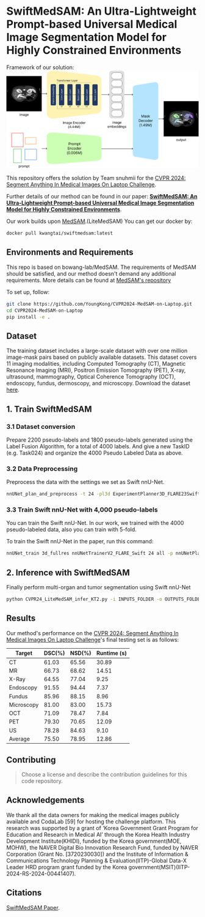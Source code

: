 
# SwiftMedSAM: An Ultra-Lightweight Prompt-based Universal Medical Image Segmentation Model for Highly Constrained Environments

Framework of our solution:
![Overall framework](./imgs/overall.png)

This repository offers the solution by Team snuhmii for the [CVPR 2024: Segment Anything In Medical Images On Laptop Challenge](https://www.codabench.org/competitions/1847/).

Further details of our method can be found in our paper: **[SwiftMedSAM: An Ultra-Lightweight Prompt-based Universal Medical Image Segmentation Model for Highly Constrained Environments](https://openreview.net/forum?id=8l8JVb7nUB&nesting=2&sort=date-desc)**.

Our work builds upon [MedSAM](https://github.com/bowang-lab/MedSAM).(LiteMedSAM) You can get our docker by:
```bash
docker pull kwangtai/swiftmedsam:latest
```

## Environments and Requirements

This repo is based on bowang-lab/MedSAM. The requirements of MedSAM should be satisfied, and our method doesn't demand any additional requirements. 
More details can be found at [MedSAM's repository](https://github.com/bowang-lab/MedSAM) 

To set up, follow:

```bash
git clone https://github.com/YoungKong/CVPR2024-MedSAM-on-Laptop.git
cd CVPR2024-MedSAM-on-Laptop
pip install -e .
```

## Dataset

The training dataset includes a large-scale dataset with over one million image-mask pairs based on publicly available datasets. This dataset covers 11 imaging modalities, including Computed Tomography (CT), Magnetic Resonance Imaging (MRI), Positron Emission Tomography (PET), X-ray, ultrasound, mammography, Optical Coherence Tomography (OCT), endoscopy, fundus, dermoscopy, and microscopy.
Download the dataset [here](https://www.codabench.org/competitions/1847/#/pages-tab).


## 1. Train SwiftMedSAM

### 3.1 Dataset conversion

Prepare 2200 pseudo-labels and 1800 pseudo-labels generated using the Label Fusion Algorithm, for a total of 4000 labels. And give a new TaskID (e.g. Task024) and organize the 4000 Pseudo Labeled Data as above.

### 3.2 Data Preprocessing

Preprocess the data with the settings we set as Swift nnU-Net.
```bash
nnUNet_plan_and_preprocess -t 24 -pl3d ExperimentPlanner3D_FLARE23Swift -pl2d None 
```

### 3.3 Train Swift nnU-Net with 4,000 pseudo-labels

You can train the Swift nnU-Net. In our work, we trained with the 4000 pseudo-labeled data, also you can train with 5-fold.

To train the Swift nnU-Net in the paper, run this command:
```bash
nnUNet_train 3d_fullres nnUNetTrainerV2_FLARE_Swift 24 all -p nnUNetPlansFLARE23Swift
```

## 2. Inference with SwiftMedSAM

Finally perform multi-organ and tumor segmentation using Swift nnU-Net
```bash
python CVPR24_LiteMedSAM_infer_KT2.py -i INPUTS_FOLDER -o OUTPUTS_FOLDER -lite_medsam_checkpoint_path /work_dir/LiteMedSAM/modifiedv2_litemedsam_total.pth
```

## Results

Our method's performance on the [CVPR 2024: Segment Anything In Medical Images On Laptop Challenge](https://www.codabench.org/competitions/1847/#/pages-tab)'s final testing set is as follows:


| Target              | DSC(%)                   | NSD(%)                   | Runtime (s)              |
|---------------------|--------------------------|--------------------------|--------------------------|
| CT                  | 61.03                    | 65.56                    | 30.89                    |
| MR                  | 66.73                    | 68.62                    | 14.51                    |
| X-Ray               | 64.55                    | 77.04                    | 9.25                     |
| Endoscopy           | 91.55                    | 94.44                    | 7.37                     |
| Fundus              | 85.96                    | 88.15                    | 8.96                     |
| Microscopy          | 81.00                    | 83.00                    | 15.73                    |
| OCT                 | 71.09                    | 78.47                    | 7.84                     |
| PET                 | 79.30                    | 70.65                    | 12.09                    |
| US                  | 78.28                    | 84.63                    | 9.10                     |
| Average             | 75.50                    | 78.95                    | 12.86                    |

## Contributing

> Choose a license and describe the contribution guidelines for this code repository.

## Acknowledgements

We thank all the data owners for making the medical images publicly available and CodaLab [59] for hosting the challenge platform. This research was supported by a grant of ‘Korea Government Grant Program for Education and Research in Medical AI’ through the Korea Health Industry Development Institute(KHIDI), funded by the Korea government(MOE, MOHW), the NAVER Digital Bio Innovation Research Fund, funded by NAVER Corporation (Grant No. [3720230030]) and the Institute of Information & Communications Technology Planning & Evaluation(IITP)-Global Data-X Leader HRD program grant funded by the Korea government(MSIT)(IITP-2024-RS-2024-00441407).


## Citations

[SwiftMedSAM Paper](https://openreview.net/forum?id=8l8JVb7nUB&nesting=2&sort=date-desc).
